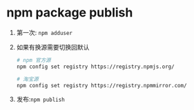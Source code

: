 # npm package publish

1. 第一次: `npm adduser`

2. 如果有换源需要切换回默认

    ```bash
    # npm 官方源
    npm config set registry https://registry.npmjs.org/

    # 淘宝源
    npm config set registry https://registry.npmmirror.com/
    ```

3. 发布:`npm publish`
